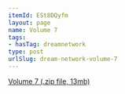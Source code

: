 ```yaml
---
itemId: ESt8DQyfm
layout: page
name: Volume 7
tags:
- hasTag: dreamnetwork
type: post
urlSlug: dream-network-volume-7
---
```

<a href="../files/Volume_7.zip" download>Volume 7 (.zip file, 13mb)</a>
